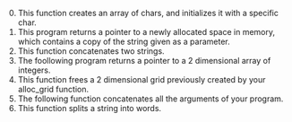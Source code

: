 0. This function  creates an array of chars, and initializes it with a specific char.
1. This program  returns a pointer to a newly allocated space in memory, which contains a copy of the string given as a parameter.
2. This function concatenates two strings.
3. The foollowing program returns a pointer to a 2 dimensional array of integers.
4. This function frees a 2 dimensional grid previously created by your alloc_grid function.
5. The following function  concatenates all the arguments of your program.
6. This function  splits a string into words.
